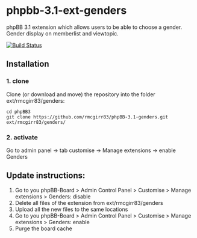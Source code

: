 phpbb-3.1-ext-genders
=========================

phpBB 3.1 extension which allows users to be able to choose a gender.  Gender display on memberlist and viewtopic.

[![Build Status](https://travis-ci.com/rmcgirr83/phpBB-3.1-genders.svg?branch=master)](https://travis-ci.com/rmcgirr83/phpBB-3.1-genders)
## Installation

### 1. clone
Clone (or download and move) the repository into the folder ext/rmcgirr83/genders:

```
cd phpBB3
git clone https://github.com/rmcgirr83/phpBB-3.1-genders.git ext/rmcgirr83/genders/
```

### 2. activate
Go to admin panel -> tab customise -> Manage extensions -> enable Genders

## Update instructions:
1. Go to you phpBB-Board > Admin Control Panel > Customise > Manage extensions > Genders: disable
2. Delete all files of the extension from ext/rmcgirr83/genders
3. Upload all the new files to the same locations
4. Go to you phpBB-Board > Admin Control Panel > Customise > Manage extensions > Genders: enable
5. Purge the board cache
